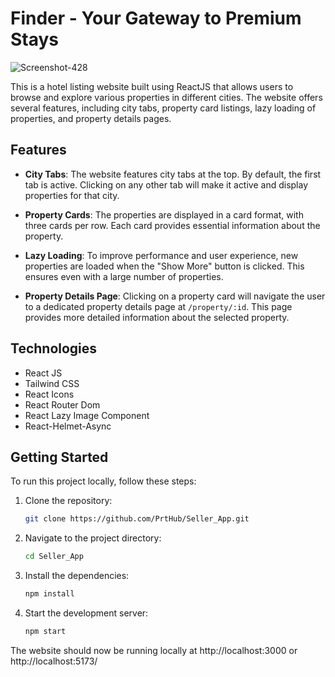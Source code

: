# Finder - Your Gateway to Premium Stays

<img src="https://i.ibb.co/hV52WHD/Screenshot-428.png" alt="Screenshot-428" border="0">

This is a hotel listing website built using ReactJS that allows users to browse and explore various properties in different cities. The website offers several features, including city tabs, property card listings, lazy loading of properties, and property details pages.

## Features

- **City Tabs**: The website features city tabs at the top. By default, the first tab is active. Clicking on any other tab will make it active and display properties for that city.

- **Property Cards**: The properties are displayed in a card format, with three cards per row. Each card provides essential information about the property.

- **Lazy Loading**: To improve performance and user experience, new properties are loaded when the "Show More" button is clicked. This ensures even with a large number of properties.

- **Property Details Page**: Clicking on a property card will navigate the user to a dedicated property details page at `/property/:id`. This page provides more detailed information about the selected property.

## Technologies

- React JS
- Tailwind CSS
- React Icons
- React Router Dom
- React Lazy Image Component
- React-Helmet-Async

## Getting Started

To run this project locally, follow these steps:

1. Clone the repository:

   ```bash
   git clone https://github.com/PrtHub/Seller_App.git

2. Navigate to the project directory:

   ```bash
   cd Seller_App

3. Install the dependencies:

   ```bash
   npm install

4. Start the development server:

    ```bash
    npm start

The website should now be running locally at http://localhost:3000 or http://localhost:5173/



